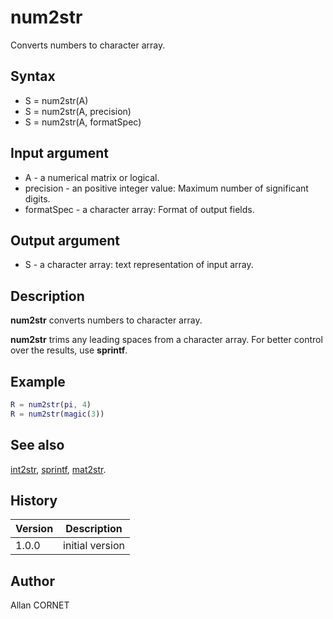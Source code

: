 # num2str

Converts numbers to character array.

## Syntax

- S = num2str(A)
- S = num2str(A, precision)
- S = num2str(A, formatSpec)

## Input argument

- A - a numerical matrix or logical.
- precision - an positive integer value: Maximum number of significant digits.
- formatSpec - a character array: Format of output fields.

## Output argument

- S - a character array: text representation of input array.

## Description

  <p><b>num2str</b> converts numbers to character array.</p>
  <p><b>num2str</b> trims any leading spaces from a character array. For better control over the results, use <b>sprintf</b>.</p>

## Example

```matlab
R = num2str(pi, 4)
R = num2str(magic(3))
```

## See also

[int2str](int2str.md), [sprintf](sprintf.md), [mat2str](mat2str.md).

## History

| Version | Description     |
| ------- | --------------- |
| 1.0.0   | initial version |

## Author

Allan CORNET
